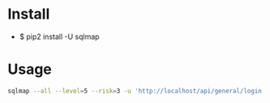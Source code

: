 Install
=====
* $ pip2 install -U sqlmap

Usage
=====
```sh
sqlmap --all --level=5 --risk=3 -u 'http://localhost/api/general/login' -H 'Content-Type: application/json' --data='{"Username":"user","Password":"12345678"}'
```
